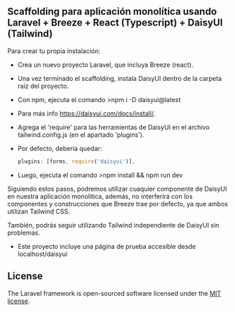 
## Scaffolding para aplicación monolítica usando Laravel + Breeze + React (Typescript) + DaisyUI (Tailwind)

Para crear tu propia instalación:

- Crea un nuevo proyecto Laravel, que incluya Breeze (react).
- Una vez terminado el scaffolding, instala DaisyUI dentro de la carpeta raíz del proyecto.
- Con npm, ejecuta el comando >npm i -D daisyui@latest
- Para más info https://daisyui.com/docs/install/.
- Agrega el 'require' para las herramientas de DaisyUI en el archivo tailwind.config.js (en el apartado 'plugins').
- Por defecto, debería quedar: 
    
    ```javascript
    plugins: [forms, require('daisyui')],
    ```
- Luego, ejecuta el comando >npm install && npm run dev

Siguiendo estos pasos, podremos utilizar cuaquier componente de DaisyUI en nuestra aplicación monolítica, además, no interferirá con los componentes y construcciones que Breeze trae por defecto, ya que ambos utilizan Tailwind CSS.

También, podrás seguir utilizando Tailwind independiente de DaisyUI sin problemas.

- Este proyecto incluye una página de prueba accesible desde localhost/daisyui

## License

The Laravel framework is open-sourced software licensed under the [MIT license](https://opensource.org/licenses/MIT).
